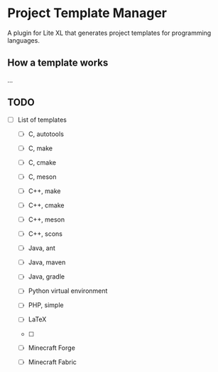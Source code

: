 # Project Template Manager
A plugin for Lite XL that generates project templates for programming languages.

## How a template works

...

## TODO
- [ ] List of templates
  - [ ] C, autotools
  - [ ] C, make
  - [ ] C, cmake
  - [ ] C, meson
  - [ ] C++, make
  - [ ] C++, cmake
  - [ ] C++, meson
  - [ ] C++, scons
  - [ ] Java, ant
  - [ ] Java, maven
  - [ ] Java, gradle
  - [ ] Python virtual environment
  - [ ] PHP, simple
  - [ ] LaTeX
  - [ ] 
  - [ ] Minecraft Forge
  - [ ] Minecraft Fabric

